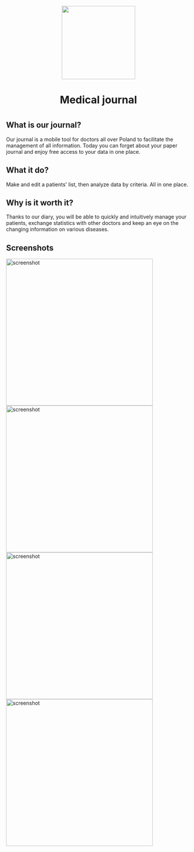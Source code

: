 <p align="center">
  <img src="https://user-images.githubusercontent.com/84700316/137394549-5ac1ecb2-7958-429f-9745-b16a04ee1ad7.png" width=200px>
</p>

<h1 align="center"> Medical journal <h1>

## What is our journal? 
Our journal is a mobile tool for doctors all over Poland to facilitate the management of all information. Today you can forget about your paper journal and enjoy free access to your data in one place.

## What it do?
Make and edit a patients' list, then analyze data by criteria. All in one place.  

## Why is it worth it?
Thanks to our diary, you will be able to quickly and intuitively manage your patients, exchange statistics with other doctors and keep an eye on the changing information on various diseases.


## Screenshots
<div>
<img src="https://i.imgur.com/IKVpiC4.png" alt="screenshot" width="400"/>
<img src="https://i.imgur.com/ac20Coj.png" alt="screenshot" width="400"/>
<img src="https://i.imgur.com/xv0GvHj.png" alt="screenshot" width="400"/>
<img src="https://i.imgur.com/0zZDs0c.png" alt="screenshot" width="400"/>
</div>

